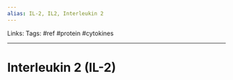 ```yaml
---
alias: IL-2, IL2, Interleukin 2
---
```


Links:
Tags: #ref #protein #cytokines 

-----

# Interleukin 2 (IL-2)
